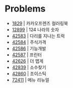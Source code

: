 # Problems

- [1829](https://programmers.co.kr/learn/courses/30/lessons/1829?language=java) | 카카오프렌즈 컬러링북
- [12899](https://programmers.co.kr/learn/courses/30/lessons/12899?language=java) | 124 나라의 숫자
- [42583](https://programmers.co.kr/learn/courses/30/lessons/42583?language=java) | 다리를 지나는 트럭
- [42584](https://programmers.co.kr/learn/courses/30/lessons/42584?language=java) | 주식가격
- [42586](https://programmers.co.kr/learn/courses/30/lessons/42586?language=java) | 기능개발
- [42587](https://programmers.co.kr/learn/courses/30/lessons/42587?language=java) | 프린터
- [42626](https://programmers.co.kr/learn/courses/30/lessons/42626?language=java) | 더 맵게
- [42839](https://programmers.co.kr/learn/courses/30/lessons/42839?language=java) | 소수찾기
- [42860](https://programmers.co.kr/learn/courses/30/lessons/42860?language=java) | 조이스틱
- [72411](https://programmers.co.kr/learn/courses/30/lessons/72411?language=java) | 메뉴 리뉴얼